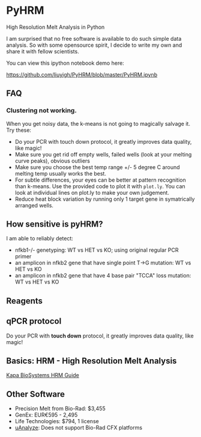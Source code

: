 # PyHRM
High Resolution Melt Analysis in Python

I am surprised that no free software is available to do such simple data analysis. So with some opensource spirit, I decide to write my own and share it with fellow scientists.

You can view this ipython notebook demo here:

https://github.com/liuyigh/PyHRM/blob/master/PyHRM.ipynb

## FAQ

### Clustering not working.

When you get noisy data, the k-means is not going to magically salvage it. Try these:

* Do your PCR with touch down protocol, it greatly improves data quality, like magic!
* Make sure you get rid off empty wells, failed wells (look at your melting curve peaks), obvious outliers
* Make sure you choose the best temp range +/- 5 degree C around melting temp usually works the best.
* For subtle differences, your eyes can be better at pattern recognition than k-means. Use the provided code to plot it with `plot.ly`. You can look at individual lines on plot.ly to make your own judgement.
* Reduce heat block variation by running only 1 target gene in symatrically arranged wells.

## How sensitive is pyHRM?

I am able to reliably detect:
* nfkb1-/- genetyping: WT vs HET vs KO; using original regular PCR primer
* an amplicon in nfkb2 gene that have single point T->G mutation: WT vs HET vs KO
* an amplicon in nfkb2 gene that have 4 base pair "TCCA" loss mutation: WT vs HET vs KO

## Reagents

## qPCR protocol

Do your PCR with **touch down** protocol, it greatly improves data quality, like magic!

## Basics: HRM - High Resolution Melt Analysis

[Kapa BioSystems HRM Guide](http://www.kapabiosystems.com/document/introduction-high-resolution-melt-analysis-guide/)

## Other Software

* Precision Melt from Bio-Rad: $3,455
* GenEx: EUR€595 - 2,495
* Life Technologies: $794, 1 license
* [uAnalyze](https://dna.utah.edu/uv/uanalyze.html): Does not support Bio-Rad CFX platforms
